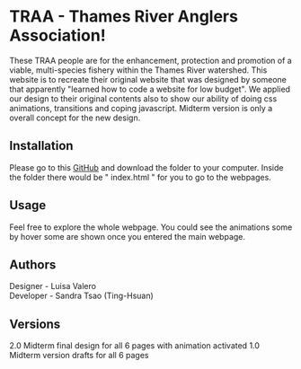 # TRAA - Thames River Anglers Association!

These TRAA people are for the enhancement, protection and promotion of a viable, multi-species fishery within the Thames River watershed.
This website is to recreate their original website that was designed by someone that apparently "learned how to code a website for low budget". We applied our design to their original contents also to show our ability of doing css animations, transitions and coping javascript. Midterm version is only a overall concept for the new design.

## Installation

Please go to this [GitHub](https://github.com/luisavm/Tsao_Valero_Midterm) and download the folder to your computer. Inside the folder there would be " index.html " for you to go to the webpages.

## Usage

Feel free to explore the whole webpage. You could see the animations some by hover some are shown once you entered the main webpage.

## Authors

Designer - Luisa Valero\
Developer - Sandra Tsao (Ting-Hsuan)

## Versions

2.0 Midterm final design for all 6 pages with animation activated
1.0 Midterm version drafts for all 6 pages